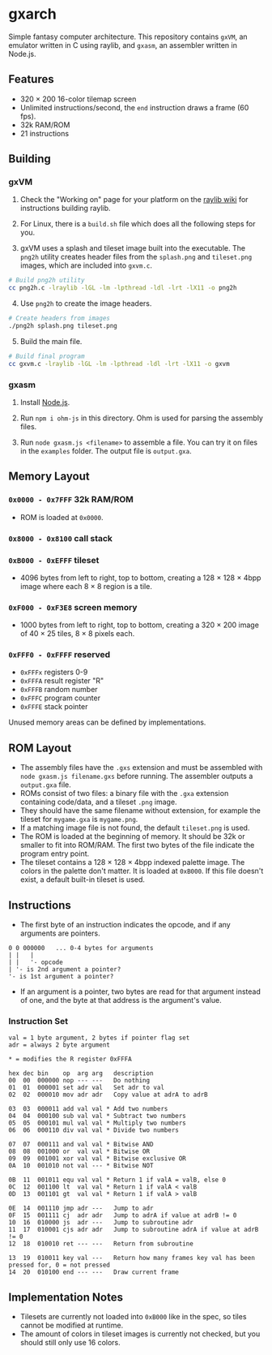 # gxarch

Simple fantasy computer architecture. This repository contains `gxVM`, an emulator written in C using raylib, and `gxasm`, an assembler written in Node.js.

## Features

* 320 × 200 16-color tilemap screen
* Unlimited instructions/second, the `end` instruction draws a frame (60 fps).
* 32k RAM/ROM
* 21 instructions

## Building

### gxVM

1. Check the "Working on" page for your platform on the [raylib wiki](https://github.com/raysan5/raylib/wiki) for instructions building raylib.

2. For Linux, there is a `build.sh` file which does all the following steps for you.

3. gxVM uses a splash and tileset image built into the executable. The `png2h` utility creates header files from the `splash.png` and `tileset.png` images, which are included into `gxvm.c`.

```sh
# Build png2h utility
cc png2h.c -lraylib -lGL -lm -lpthread -ldl -lrt -lX11 -o png2h
```

4. Use `png2h` to create the image headers.

```sh
# Create headers from images
./png2h splash.png tileset.png
```

5. Build the main file.

```sh
# Build final program
cc gxvm.c -lraylib -lGL -lm -lpthread -ldl -lrt -lX11 -o gxvm
```

### gxasm

1. Install [Node.js](https://nodejs.org).

2. Run `npm i ohm-js` in this directory. Ohm is used for parsing the assembly files.

3. Run `node gxasm.js <filename>` to assemble a file. You can try it on files in the `examples` folder. The output file is `output.gxa`.


## Memory Layout

### `0x0000 - 0x7FFF` 32k RAM/ROM
 * ROM is loaded at `0x0000`.
 
### `0x8000 - 0x8100` call stack

### `0xB000 - 0xEFFF` tileset
 * 4096 bytes from left to right, top to bottom, creating a 128 × 128 × 4bpp image where each 8 × 8 region is a tile.

### `0xF000 - 0xF3E8` screen memory
 * 1000 bytes from left to right, top to bottom, creating a 320 × 200 image of 40 × 25 tiles, 8 × 8 pixels each.

### `0xFFF0 - 0xFFFF` reserved
 * `0xFFFx` registers 0-9
 * `0xFFFA` result register "R"
 * `0xFFFB` random number
 * `0xFFFC` program counter
 * `0xFFFE` stack pointer
 
Unused memory areas can be defined by implementations.


## ROM Layout

* The assembly files have the `.gxs` extension and must be assembled with `node gxasm.js filename.gxs` before running. The assembler outputs a `output.gxa` file.
* ROMs consist of two files: a binary file with the `.gxa` extension containing code/data, and a tileset `.png` image.
* They should have the same filename without extension, for example the tileset for `mygame.gxa` is `mygame.png`.
* If a matching image file is not found, the default `tileset.png` is used.
* The ROM is loaded at the beginning of memory. It should be 32k or smaller to fit into ROM/RAM. The first two bytes of the file indicate the program entry point.
* The tileset contains a 128 × 128 × 4bpp indexed palette image. The colors in the palette don't matter. It is loaded at `0xB000`. If this file doesn't exist, a default built-in tileset is used.

 
## Instructions

* The first byte of an instruction indicates the opcode, and if any arguments are pointers.

```
0 0 000000   ... 0-4 bytes for arguments
| |   |
| |   '- opcode
| '- is 2nd argument a pointer?
'- is 1st argument a pointer?
```

* If an argument is a pointer, two bytes are read for that argument instead of one, and the byte at that address is the argument's value.

### Instruction Set

```
val = 1 byte argument, 2 bytes if pointer flag set
adr = always 2 byte argument

* = modifies the R register 0xFFFA

hex dec bin    op  arg arg   description
00  00  000000 nop --- ---   Do nothing
01  01  000001 set adr val   Set adr to val
02  02  000010 mov adr adr   Copy value at adrA to adrB

03  03  000011 add val val * Add two numbers
04  04  000100 sub val val * Subtract two numbers
05  05  000101 mul val val * Multiply two numbers
06  06  000110 div val val * Divide two numbers

07  07  000111 and val val * Bitwise AND
08  08  001000 or  val val * Bitwise OR
09  09  001001 xor val val * Bitwise exclusive OR
0A  10  001010 not val --- * Bitwise NOT

0B  11  001011 equ val val * Return 1 if valA = valB, else 0
0C  12  001100 lt  val val * Return 1 if valA < valB
0D  13  001101 gt  val val * Return 1 if valA > valB

0E  14  001110 jmp adr ---   Jump to adr
0F  15  001111 cj  adr adr   Jump to adrA if value at adrB != 0
10  16  010000 js  adr ---   Jump to subroutine adr
11  17  010001 cjs adr adr   Jump to subroutine adrA if value at adrB != 0
12  18  010010 ret --- ---   Return from subroutine

13  19  010011 key val ---   Return how many frames key val has been pressed for, 0 = not pressed
14  20  010100 end --- ---   Draw current frame
```


## Implementation Notes

* Tilesets are currently not loaded into `0xB000` like in the spec, so tiles cannot be modified at runtime.
* The amount of colors in tileset images is currently not checked, but you should still only use 16 colors.